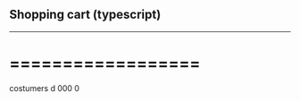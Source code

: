 ## Shopping cart (typescript)
---------------------------
==================
=================

costumers
d
000
0
